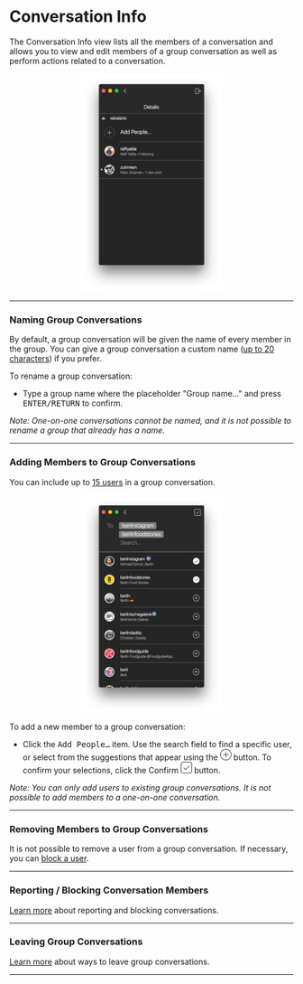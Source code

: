 # Conversation Info

The Conversation Info view lists all the members of a conversation and allows you to view and edit members of a group conversation as well as perform actions related to a conversation.

<p style="text-align: center; margin-top: 1em;"><img src="/views/assets/conversation-info.png" width="50%" height="50%" /></p>

<hr />

### Naming Group Conversations

By default, a group conversation will be given the name of every member in the group. You can give a group conversation a custom name ([up to 20 characters](/misc/limits.md)) if you prefer.

To rename a group conversation:

- Type a group name where the placeholder "Group name…" and press <kbd>ENTER/RETURN</kbd> to confirm.

_Note: One-on-one conversations cannot be named, and it is not possible to rename a group that already has a name._

<hr />

### Adding Members to Group Conversations

You can include up to [15 users](/misc/limits.md) in a group conversation. 

<p style="text-align: center; margin-top: 1em;"><img src="/views/assets/conversation-select.png" width="50%" height="50%" /></p>

To add a new member to a group conversation:

- Click the <kbd>Add People…</kbd> item. Use the search field to find a specific user, or select from the suggestions that appear using the <img src="/views/assets/select.png" width="20" height="20" /> button. To confirm your selections, click the Confirm <img src="/views/assets/accept.png" width="20" height="20" /> button.

_Note: You can only add users to existing group conversations. It is not possible to add members to a one-on-one conversation._

<hr />

### Removing Members to Group Conversations

It is not possible to remove a user from a group conversation. If necessary, you can [block a user](#reporting-blocking-conversation-members).

<hr />

### Reporting / Blocking Conversation Members

[Learn more](/views/conversations/list.md#reporting-blocking-conversations) about reporting and blocking conversations.

<hr />

### Leaving Group Conversations

[Learn more](/views/conversations/list.md#leaving-group-conversations) about ways to leave group conversations.

<hr />

